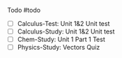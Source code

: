 Todo
#todo
- [ ] Calculus-Test: Unit 1&2 Unit test
- [ ] Calculus-Study: Unit 1&2 Unit test
- [ ] Chem-Study: Unit 1 Part 1 Test
- [ ] Physics-Study: Vectors Quiz
